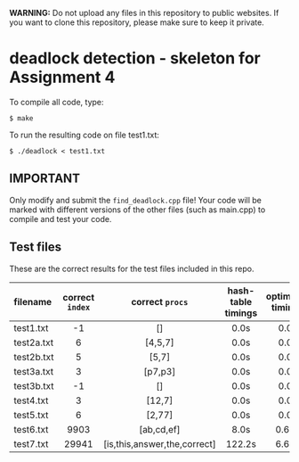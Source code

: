 **WARNING:** Do not upload any files in this repository to public websites. If you want to clone this repository, please make sure to keep it private.

# deadlock detection - skeleton for Assignment 4

To compile all code, type:
```
$ make
```

To run the resulting code on file test1.txt:
```
$ ./deadlock < test1.txt
```

## IMPORTANT

Only modify and submit the `find_deadlock.cpp` file! Your code will
be marked with different versions of the other files (such as main.cpp) to
compile and test your code.

## Test files

These are the correct results for the test files included in this repo.

| filename   | correct `index` | correct `procs` | hash-table timings     | optimized timings     |
| :---------- | :-------------: | :-----------: | :-----------------: | :--------------: |
| test1.txt | -1            | []          | 0.0s           | 0.0s        |
| test2a.txt| 6             | [4,5,7]     | 0.0s           | 0.0s        |
| test2b.txt| 5             | [5,7]       | 0.0s           | 0.0s        |
| test3a.txt| 3             | [p7,p3]     | 0.0s           | 0.0s        |
| test3b.txt| -1            | []          | 0.0s           | 0.0s        |
| test4.txt | 3             | [12,7]      | 0.0s           | 0.0s        |
| test5.txt | 6             | [2,77]      | 0.0s           | 0.0s        |
| test6.txt | 9903          | [ab,cd,ef]  | 8.0s            | 0.64s        |
| test7.txt | 29941         | [is,this,answer,the,correct]  | 122.2s    | 6.63s        |



